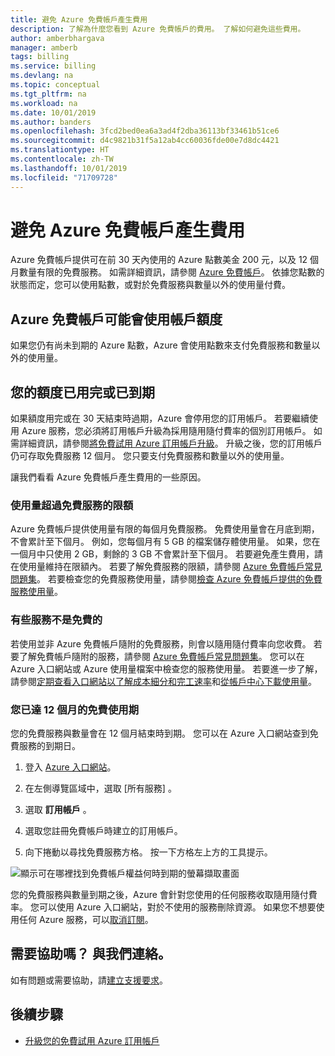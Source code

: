 ```yaml
---
title: 避免 Azure 免費帳戶產生費用
description: 了解為什麼您看到 Azure 免費帳戶的費用。 了解如何避免這些費用。
author: amberbhargava
manager: amberb
tags: billing
ms.service: billing
ms.devlang: na
ms.topic: conceptual
ms.tgt_pltfrm: na
ms.workload: na
ms.date: 10/01/2019
ms.author: banders
ms.openlocfilehash: 3fcd2bed0ea6a3ad4f2dba36113bf33461b51ce6
ms.sourcegitcommit: d4c9821b31f5a12ab4cc60036fde00e7d8dc4421
ms.translationtype: HT
ms.contentlocale: zh-TW
ms.lasthandoff: 10/01/2019
ms.locfileid: "71709728"
---
```

# <a name="avoid-charges-with-your-azure-free-account"></a>避免 Azure 免費帳戶產生費用

Azure 免費帳戶提供可在前 30 天內使用的 Azure 點數美金 200 元，以及 12 個月數量有限的免費服務。 如需詳細資訊，請參閱 [Azure 免費帳戶](https://azure.microsoft.com/free/)。 依據您點數的狀態而定，您可以使用點數，或對於免費服務與數量以外的使用量付費。

## <a name="azure-free-account-might-use-account-credit"></a>Azure 免費帳戶可能會使用帳戶額度
如果您仍有尚未到期的 Azure 點數，Azure 會使用點數來支付免費服務和數量以外的使用量。

## <a name="your-credit-runs-out-or-is-expired"></a>您的額度已用完或已到期
如果額度用完或在 30 天結束時過期，Azure 會停用您的訂用帳戶。 若要繼續使用 Azure 服務，您必須將訂用帳戶升級為採用隨用隨付費率的個別訂用帳戶。 如需詳細資訊，請參閱[將免費試用 Azure 訂用帳戶升級](billing-upgrade-azure-subscription.md)。 升級之後，您的訂用帳戶仍可存取免費服務 12 個月。 您只要支付免費服務和數量以外的使用量。

讓我們看看 Azure 免費帳戶產生費用的一些原因。

### <a name="usage-exceeds-the-limits-of-free-services"></a>使用量超過免費服務的限額

Azure 免費帳戶提供使用量有限的每個月免費服務。 免費使用量會在月底到期，不會累計至下個月。 例如，您每個月有 5 GB 的檔案儲存體使用量。 如果，您在一個月中只使用 2 GB，剩餘的 3 GB 不會累計至下個月。 若要避免產生費用，請在使用量維持在限額內。 若要了解免費服務的限額，請參閱 [Azure 免費帳戶常見問題集](https://azure.microsoft.com/free/free-account-faq/)。 若要檢查您的免費服務使用量，請參閱[檢查 Azure 免費帳戶提供的免費服務使用量](billing-check-free-service-usage.md)。

### <a name="some-services-are-not-free"></a>有些服務不是免費的

若使用並非 Azure 免費帳戶隨附的免費服務，則會以隨用隨付費率向您收費。 若要了解免費帳戶隨附的服務，請參閱 [Azure 免費帳戶常見問題集](https://azure.microsoft.com/free/free-account-faq/)。 您可以在 Azure 入口網站或 Azure 使用量檔案中檢查您的服務使用量。 若要進一步了解，請參閱[定期查看入口網站以了解成本細分和完工速率](billing-getting-started.md#costs)和[從帳戶中心下載使用量](billing-download-azure-invoice-daily-usage-date.md)。

### <a name="you-reached-the-end-of-your-free-12-months"></a>您已達 12 個月的免費使用期

您的免費服務與數量會在 12 個月結束時到期。 您可以在 Azure 入口網站查到免費服務的到期日。

1. 登入 [Azure 入口網站](https://portal.azure.com)。

2. 在左側導覽區域中，選取 [所有服務]  。

3.  選取 **訂用帳戶** 。

4.  選取您註冊免費帳戶時建立的訂用帳戶。

5.  向下捲動以尋找免費服務方格。 按一下方格左上方的工具提示。

![顯示可在哪裡找到免費帳戶權益何時到期的螢幕擷取畫面](./media/billing-avoid-charges-free-account/freeaccount-benefits-expiration-date.png)


您的免費服務與數量到期之後，Azure 會針對您使用的任何服務收取隨用隨付費率。 您可以使用 Azure 入口網站，對於不使用的服務刪除資源。 如果您不想要使用任何 Azure 服務，可以[取消訂閱](billing-how-to-cancel-azure-subscription.md)。

## <a name="need-help-contact-us"></a>需要協助嗎？ 與我們連絡。

如有問題或需要協助，請[建立支援要求](https://go.microsoft.com/fwlink/?linkid=2083458)。

## <a name="next-steps"></a>後續步驟
- [升級您的免費試用 Azure 訂用帳戶](billing-upgrade-azure-subscription.md)
